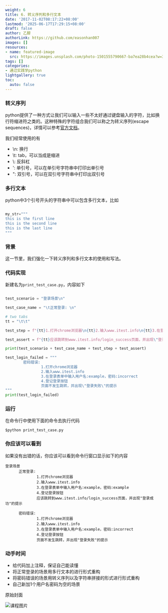 ```yaml
---
weight: 6
title: 6. 转义序列和多行文本
date: '2017-11-02T08:17:22+08:00'
lastmod: '2025-06-17T17:29:15+08:00'
draft: false
author: 乙醇
authorLink: https://github.com/easonhan007
images: []
resources:
- name: featured-image
  src: https://images.unsplash.com/photo-1501555790667-ba7ea28b4cea?w=300
tags: []
categories:
- 通过实践学python
lightgallery: true
toc:
  auto: false
---
```




### 转义序列

python提供了一种方式让我们可以输入一些不太好通过键盘输入的字符，比如换行符缩进符之类的。这种特殊的字符组合我们可以称之为转义序列(escape sequences)，详情可以参考[官方文档](https://docs.python.org/3/reference/lexical_analysis.html)。

我们经常使用的有

* \n: 换行
* \t: tab，可以当成是缩进
* \\: 反斜杠
* \': 单引号，可以在单引号字符串中打印出单引号
* \": 双引号，可以在双引号字符串中打印出双引号

### 多行文本

python中3个引号开头的字符串中可以包含多行文本，比如

```python

my_str="""
this is the first line
this is the second line
this is the last line
"""
```

### 背景

这一节里，我们强化一下转义序列和多行文本的使用和写法。

### 代码实现

新建名为```print_test_case.py```，内容如下

```python

test_scenario = "登录场景\n"

test_case_name = "\t正常登录: \n"

# two tabs
tt = "\t\t"

test_step = f"{tt}1.打开chrome浏览器\n{tt}2.输入www.itest.info\n{tt}3.在登录表单中输入用户名:example，密码:example\n{tt}4.登记登录按钮\n"

test_assert = f"{tt}应该跳转到www.itest.info/login_success页面，并出现\"登录成功\"的提示"

print(test_scenario + test_case_name + test_step + test_assert)

test_login_failed = """
        密码错误:
                1.打开chrome浏览器
                2.输入www.itest.info
                3.在登录表单中输入用户名:example，密码:incorrect
                4.登记登录按钮
                页面不发生跳转，并出现\"登录失败\"的提示
"""
print(test_login_failed)
```

### 运行

在命令行中使用下面的命令去执行代码

```
$python print_test_case.py

```

### 你应该可以看到

如果没有出错的话，你应该可以看到命令行窗口显示如下的内容

```
登录场景
      正常登录:
              1.打开chrome浏览器
              2.输入www.itest.info
              3.在登录表单中输入用户名:example，密码:example
              4.登记登录按钮
              应该跳转到www.itest.info/login_success页面，并出现"登录成功"的提示

      密码错误:
              1.打开chrome浏览器
              2.输入www.itest.info
              3.在登录表单中输入用户名:example，密码:incorrect
              4.登记登录按钮
              页面不发生跳转，并出现"登录失败"的提示
```

### 动手时间

* 给代码加上注释，保证自己能读懂
* 将正常登录的场景用多行文本的进行形式重构
* 将密码错误的场景用转义序列以及字符串拼接的形式进行形式重构
* 自己新加1个用户名密码为空的场景




原始封面

![课程图片](https://images.unsplash.com/photo-1501555790667-ba7ea28b4cea?w=300)

